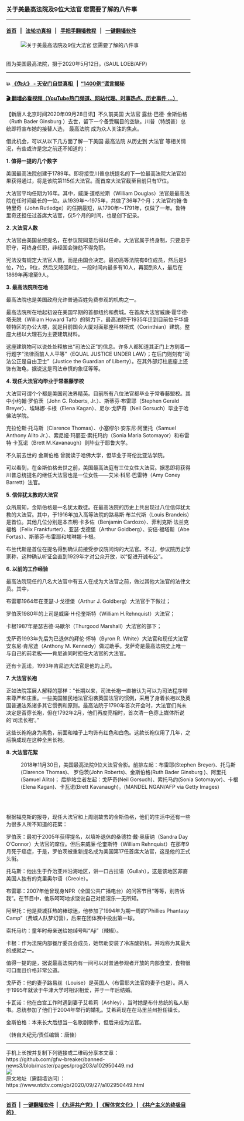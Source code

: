 ### 关于美最高法院及9位大法官 您需要了解的八件事
------------------------

#### [首页](https://github.com/gfw-breaker/banned-news3/blob/master/README.md) &nbsp;&nbsp;|&nbsp;&nbsp; [法轮功真相](https://github.com/begood0513/basic/blob/master/README.md)  &nbsp;&nbsp;|&nbsp;&nbsp; [手把手翻墙教程](https://github.com/gfw-breaker/guides/wiki)  &nbsp;&nbsp;|&nbsp;&nbsp; [一键翻墙软件](https://github.com/gfw-breaker/nogfw/blob/master/README.md)  



<div><div class="featured_image">
 <figure>
  <img alt="关于美最高法院及9位大法官 您需要了解的八件事" src="https://i.ntdtv.com/assets/uploads/2020/09/GettyImages-1212813314-800x450.jpg"/>
 </figure><br/>
 <span class="caption">
  图为美国最高法院，摄于2020年5月12日。(SAUL LOEB/AFP)
 </span>
</div>
</div><hr/>

#### 💥 [《伪火》 - 天安门自焚真相 ](http://158.247.195.190:10000/videos/blog/weihuo.html)&nbsp; |&nbsp; [“1400例”谎言揭秘  ](http://158.247.195.190:10000/videos/blog/jiexi1400.html)

#### [ 🎬  翻墙必看视频（YouTube热门频道、网站代理、时事热点、历史事件 ...）](https://github.com/gfw-breaker/links/blob/master/banned.md)

<div><div class="post_content" itemprop="articleBody">
 <p>
  【新唐人北京时间2020年09月28日讯】不久前美国
  <ok href="https://www.ntdtv.com/gb/大法官.htm">
   大法官
  </ok>
  露丝·巴德·
  <ok href="https://www.ntdtv.com/gb/金斯伯格.htm">
   金斯伯格
  </ok>
  （Ruth Bader
  <ok href="https://www.ntdtv.com/gb/ginsburg.htm">
   Ginsburg
  </ok>
  ）去世，留下一个备受瞩目的空缺。川普（特朗普）总统即将宣布她的接替人选，
  <ok href="https://www.ntdtv.com/gb/最高法院.htm">
   最高法院
  </ok>
  成为众人关注的焦点。
 </p>
 <p>
  借此机会，可以从以下几方面了解一下美国
  <ok href="https://www.ntdtv.com/gb/最高法院.htm">
   最高法院
  </ok>
  从历史到
  <ok href="https://www.ntdtv.com/gb/大法官.htm">
   大法官
  </ok>
  等相关情况，有些或许是您之前还不知道的：
 </p>
 <p>
  <strong>
   1. 值得一提的几个数字
  </strong>
 </p>
 <p>
  美国最高法院创建于1789年。即将接受川普总统提名的下一位最高法院大法官如果获得通过，将是该院第115任大法官。而首席大法官截至目前只有17位。
 </p>
 <p>
  大法官平均任期为16年。其中，威廉·道格拉斯（William Douglas）法官是最高法院在任时间最长的一位。从1939年～1975年，共做了36年7个月；大法官约翰·鲁特里奇（John Rutledge）的任期最短，从1790年～1791年，仅做了一年。鲁特里奇还担任过首席大法官，仅5个月的时间，也是创下纪录。
 </p>
 <p>
  <strong>
   2. 大法官人数
  </strong>
 </p>
 <p>
  大法官由美国总统提名，在参议院同意后得以任命。大法官属于终身制，只要忠于职守，可终身任职，非经国会弹劾不得免职。
 </p>
 <p>
  宪法没有规定大法官人数，而是由国会决定。最初高等法院有6位成员，然后是5位，7位，9位，然后又降回8位，一段时间内最多有10人，再回到8人，最后在1869年再增至9人。
 </p>
 <p>
  <strong>
   3. 最高法院所在地
  </strong>
 </p>
 <p>
  最高法院也是美国政府允许普通百姓免费参观的机构之一。
 </p>
 <p>
  最高法院所在地起初设在美国早期的首都纽约和费城。在首席大法官威廉·霍华德·塔夫脱（William Howard Taft）的努力下，最高法院于1935年迁到目前位于华盛顿特区的办公大楼，就是目前国会大厦对面那座科林斯式（Corinthian）建筑。整座大楼以大理石为主要建筑材料。
 </p>
 <p>
  这座建筑物可以说处处释放出“司法公正”的信息。许多人都知道其正门上方刻着一行题字“法律面前人人平等”（EQUAL JUSTICE UNDER LAW）；在后门则刻有“司法公正是自由卫士”（Justice the Guardian of Liberty）。在其外部灯柱底座上还饰有海龟，据说这是司法审慎的象征等等。
 </p>
 <p>
  <strong>
   4. 现任大法官均毕业于常春藤学校
  </strong>
 </p>
 <p>
  大法官可谓个个都是美国司法界精英。目前所有八位法官都毕业于常春藤盟校。其中小约翰·罗伯茨（John G. Roberts, Jr.）、斯蒂芬·布雷耶（Stephen Gerald Breyer）、埃琳娜·卡根（Elena Kagan）、尼尔·戈萨奇（Neil Gorsuch）毕业于哈佛法学院。
 </p>
 <p>
  克拉伦斯·托马斯（Clarence Thomas）、小塞缪尔·安东尼·阿里托（Samuel Anthony Alito Jr.）、索尼娅·玛丽亚·索托玛约（Sonia Maria Sotomayor）和布雷特·卡瓦诺（Brett M.Kavanaugh）则毕业于耶鲁大学。
 </p>
 <p>
  不久前去世的
  <ok href="https://www.ntdtv.com/gb/金斯伯格.htm">
   金斯伯格
  </ok>
  曾就读于哈佛大学，但毕业于哥伦比亚法学院。
 </p>
 <p>
  可以看到，在金斯伯格去世之前，美国最高法庭有三位女性大法官。据悉即将获得川普总统提名的继任大法官也是一位女性——艾米·科尼·巴雷特（Amy Coney Barrett）法官。
 </p>
 <p>
  <strong>
   5. 信仰犹太教的大法官
  </strong>
 </p>
 <p>
  众所周知，金斯伯格是一名犹太教徒。在最高法院的历史上共出现过八位信仰犹太教的大法官。其中，于1916年加入高等法院的路易斯·布兰代斯（Louis Brandeis）是首位。其他几位分别是本杰明·卡多佐（Benjamin Cardozo）、菲利克斯·法兰克福格（Felix Frankfurter）、亚瑟·戈德堡（Arthur Goldberg）、安倍·福塔斯（Abe Fortas）、斯蒂芬·布雷耶和埃琳娜·卡根。
 </p>
 <p>
  布兰代斯是首位在提名得到确认前接受参议院问询的大法官。不过，参议院历史学家称，这种确认听证会直到1929年才对公众开放，以“促进开诚布公”。
 </p>
 <p>
  <strong>
   6. 以前的工作经验
  </strong>
 </p>
 <p>
  最高法院现任的八名大法官中有五人在成为大法官之前，做过其他大法官的法律文员。其中，
 </p>
 <p>
  布雷耶1964年在亚瑟·J·戈德堡（Arthur J. Goldberg）大法官手下做过；
 </p>
 <p>
  罗伯茨1980年的上司是威廉·H·伦奎斯特（William H.Rehnquist）大法官；
 </p>
 <p>
  卡根1987年是瑟古德·马歇尔（Thurgood Marshall）大法官的部下；
 </p>
 <p>
  戈萨奇1993年先后为已退休的拜伦·怀特（Byron R. White）大法官和现任大法官安东尼·肯尼迪（Anthony M. Kennedy）做过助手。戈萨奇是最高法院史上唯一与自己的前老板——肯尼迪同时担任大法官的大法官。
 </p>
 <p>
  还有卡瓦诺，1993年肯尼迪大法官是他的上司。
 </p>
 <p>
  <strong>
   7. 大法官长袍
  </strong>
 </p>
 <p>
  正如法院策展人解释的那样：“长期以来，司法长袍一直被认为可以为司法程序带来尊严和庄重。一些美国殖民地法官沿袭英国法官的惯例，采用了身着长袍以及英国普通法系诸多其它惯例和原则。最高法院于1790年首次开会时，大法官们尚未决定是否穿长袍，但在1792年2月，他们再度亮相时，首次清一色穿上媒体所说的‘司法长袍’。”
 </p>
 <p>
  这些长袍袍身为黑色，前面和袖子上均饰有红色和白色。这款长袍仅用了几年，之后换成现在这种全黑长袍。
 </p>
 <p>
  <strong>
   8. 大法官花絮
  </strong>
 </p>
 <figure class="wp-caption alignnone" id="attachment_102950458" style="width: 600px">
  <img alt="" class="size-medium wp-image-102950458" src="https://i.ntdtv.com/assets/uploads/2020/09/GettyImages-1066739456-600x431-600x431.jpg">
   <br/><figcaption class="wp-caption-text">
    2018年11月30日，美国最高法院9位大法官合影。前排左起：布雷耶(Stephen Breyer)、托马斯(Clarence Thomas)、 罗伯茨(John Roberts)、金斯伯格(Ruth Bader
    <ok href="https://www.ntdtv.com/gb/ginsburg.htm">
     Ginsburg
    </ok>
    )、阿里托(Samuel Alito)； 后排站立者左起：戈萨奇(Neil Gorsuch)、索托马约(Sonia Sotomayor)、卡根(Elena Kagan)、卡瓦诺(Brett Kavanaugh)。(MANDEL NGAN/AFP via Getty Images)
   </figcaption><br/>
  </img>
 </figure><br/>
 <p>
  根据福克斯的报导，现任大法官和上周刚故去的金斯伯格，他们的生活中还有一些为很多人所不知道的花絮：
 </p>
 <p>
  罗伯茨：最初于2005年获得提名，以填补退休的桑德拉·戴·奥康纳（Sandra Day O’Connor）大法官的席位。但后来威廉·伦奎斯特（William Rehnquist）在那年9月死于癌症，于是，罗伯茨被重新提名成为美国第17任首席大法官，这是他的正式头衔。
 </p>
 <p>
  托马斯：他出生于乔治亚州沿海地区，讲一口古拉语（Gullah），这是该地区非裔美国人独有的克里奥尔语（Creole）。
 </p>
 <p>
  布雷耶：2007年他曾现身NPR（全国公共广播电台）的问答节目“等等，别告诉我”。在节目中，他乐呵呵地求饶说自己对摇滚乐一无所知。
 </p>
 <p>
  阿里托：他是费城狂热的棒球迷，他参加了1994年为期一周的“Phillies Phantasy Camp”（费城人队梦幻营），后来在团体赛中投出第一球。
 </p>
 <p>
  索托马约：童年时母亲送给她绰号叫“Aji”（辣椒）。
 </p>
 <p>
  卡根：作为法院内部餐厅委员会成员，她帮助安装了冷冻酸奶机，并戏称为其最大的成就之一。
 </p>
 <p>
  值得一提的是，据说最高法院内有一间可以对普通参观者开放的内部食堂，食物很可口而且价格非常公道。
 </p>
 <p>
  戈萨奇：他的妻子路易丝（Louise）是英国人（布雷耶大法官的妻子也是）。两人于1995年就读于牛津大学时相识相爱，并于一年后结婚。
 </p>
 <p>
  卡瓦诺：他在白宫工作时遇到妻子艾希莉（Ashley），当时她是布什总统的私人秘书。总统参加了他们于2004年举行的婚礼。艾希莉现在在马里兰州担任镇长。
 </p>
 <p>
  金斯伯格：本来长大后想当一名歌剧歌手，但后来成为法官。
 </p>
 <p>
  （转自大纪元/责任编辑：唐佳）
 </p>
 <div class="single_ad">
 </div>
</div>
</div>
<hr/>
手机上长按并复制下列链接或二维码分享本文章：<br/>
https://github.com/gfw-breaker/banned-news3/blob/master/pages/prog203/a102950449.md <br/>
<a href='https://github.com/gfw-breaker/banned-news3/blob/master/pages/prog203/a102950449.md'><img src='https://github.com/gfw-breaker/banned-news3/blob/master/pages/prog203/a102950449.md.png'/></a> <br/>
原文地址（需翻墙访问）：https://www.ntdtv.com/gb/2020/09/27/a102950449.html


------------------------
#### [首页](https://github.com/gfw-breaker/banned-news3/blob/master/README.md) &nbsp;|&nbsp; [一键翻墙软件](https://github.com/gfw-breaker/nogfw/blob/master/README.md) &nbsp;| [《九评共产党》](https://github.com/gfw-breaker/9ping.md/blob/master/README.md#九评之一评共产党是什么) | [《解体党文化》](https://github.com/gfw-breaker/jtdwh.md/blob/master/README.md) | [《共产主义的终极目的》](https://github.com/gfw-breaker/gczydzjmd.md/blob/master/README.md)


<img src='http://gfw-breaker.win/banned-news3/pages/prog203/a102950449.md' width='0px' height='0px'/>